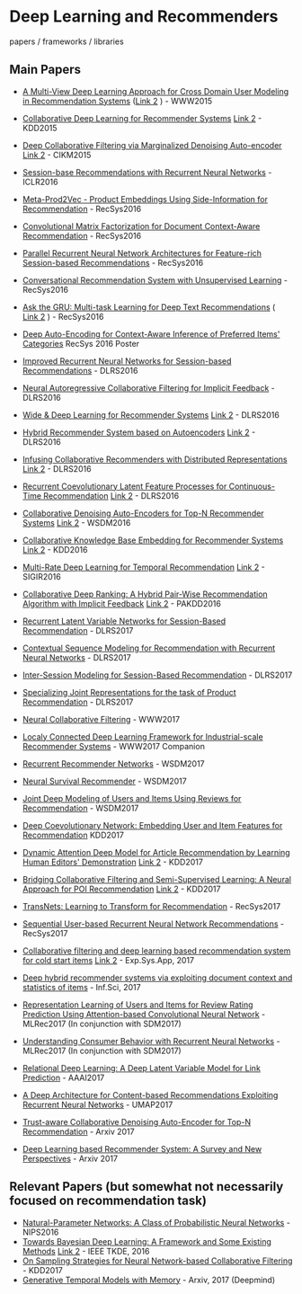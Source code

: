 # Deep Learning and Recommenders
papers / frameworks / libraries 

## Main Papers
* [A Multi-View Deep Learning Approach for Cross Domain User Modeling in Recommendation Systems](http://www.www2015.it/documents/proceedings/proceedings/p278.pdf) ([Link 2](http://dl.acm.org/citation.cfm?id=2741667) ) - WWW2015
* [Collaborative Deep Learning for Recommender Systems](https://arxiv.org/pdf/1409.2944.pdf) [Link 2](http://dl.acm.org/citation.cfm?id=2783273) - KDD2015
* [Deep Collaborative Filtering via Marginalized Denoising Auto-encoder](https://pdfs.semanticscholar.org/ff29/2f00055d8221c42d4831679db9d3872b6fbd.pdf) [Link 2](http://dl.acm.org/citation.cfm?id=2806527) - CIKM2015

* [Session-base Recommendations with Recurrent Neural Networks](https://arxiv.org/pdf/1511.06939.pdf) - ICLR2016
* [Meta-Prod2Vec - Product Embeddings Using Side-Information for Recommendation](https://arxiv.org/pdf/1607.07326.pdf) - RecSys2016
* [Convolutional Matrix Factorization for Document Context-Aware Recommendation](http://dl.acm.org/citation.cfm?id=2959165&CFID=731295212&CFTOKEN=22607582) - RecSys2016
* [Parallel Recurrent Neural Network Architectures for Feature-rich Session-based Recommendations](http://dl.acm.org/citation.cfm?id=2959167&CFID=731295212&CFTOKEN=22607582) - RecSys2016
* [Conversational Recommendation System with Unsupervised Learning](http://dl.acm.org/citation.cfm?id=2959114&CFID=731295212&CFTOKEN=22607582) - RecSys2016
* [Ask the GRU: Multi-task Learning for Deep Text Recommendations](https://arxiv.org/pdf/1609.02116.pdf) ( [Link 2](http://dl.acm.org/citation.cfm?id=2959180) ) - RecSys2016
* [Deep Auto-Encoding for Context-Aware Inference of Preferred Items' Categories](http://ceur-ws.org/Vol-1688/paper-16.pdf) RecSys 2016 Poster
* [Improved Recurrent Neural Networks for Session-based Recommendations](https://arxiv.org/abs/1606.08117) - DLRS2016
* [Neural Autoregressive Collaborative Filtering for Implicit Feedback](https://arxiv.org/abs/1606.07674) - DLRS2016
* [Wide & Deep Learning for Recommender Systems](https://arxiv.org/pdf/1606.07792.pdf) [Link 2](http://dl.acm.org/citation.cfm?id=2988454) - DLRS2016
* [Hybrid Recommender System based on Autoencoders](https://arxiv.org/pdf/1606.07659.pdf) [Link 2](http://dl.acm.org/citation.cfm?id=2988456) - DLRS2016
* [Infusing Collaborative Recommenders with Distributed Representations](https://arxiv.org/pdf/1608.06298.pdf) [Link 2](http://dl.acm.org/citation.cfm?id=2988455) - DLRS2016
* [Recurrent Coevolutionary Latent Feature Processes for Continuous-Time Recommendation](https://www.cc.gatech.edu/~lsong/papers/DaiWanTriSon16.pdf) [Link 2](http://dl.acm.org/citation.cfm?id=2988451) - DLRS2016
* [Collaborative Denoising Auto-Encoders for Top-N Recommender Systems](http://alicezheng.org/papers/wsdm16-cdae.pdf) [Link 2](http://dl.acm.org/citation.cfm?id=2835837) - WSDM2016
* [Collaborative Knowledge Base Embedding for Recommender Systems](http://www.kdd.org/kdd2016/papers/files/adf0066-zhangA.pdf) [Link 2](http://dl.acm.org/citation.cfm?id=2939673) - KDD2016
* [Multi-Rate Deep Learning for Temporal Recommendation](http://sonyis.me/paperpdf/spr209-song_sigir16.pdf) [Link 2](http://dl.acm.org/citation.cfm?id=2914726) - SIGIR2016
* [Collaborative Deep Ranking: A Hybrid Pair-Wise Recommendation Algorithm with Implicit Feedback](http://inpluslab.sysu.edu.cn/chenliang/homepagefiles/paper/hao-pakdd2016.pdf) [Link 2](https://link.springer.com/chapter/10.1007/978-3-319-31750-2_44) - PAKDD2016

* [Recurrent Latent Variable Networks for Session-Based Recommendation](https://arxiv.org/abs/1706.04026) - DLRS2017
* [Contextual Sequence Modeling for Recommendation with Recurrent Neural Networks](https://arxiv.org/pdf/1706.07684.pdf) - DLRS2017
* [Inter-Session Modeling for Session-Based Recommendation](https://arxiv.org/abs/1706.07506) - DLRS2017
* [Specializing Joint Representations for the task of Product Recommendation](https://arxiv.org/pdf/1706.07625.pdf) - DLRS2017
* [Neural Collaborative Filtering](http://papers.www2017.com.au.s3-website-ap-southeast-2.amazonaws.com/proceedings/p173.pdf) - WWW2017
* [Localy Connected Deep Learning Framework for Industrial-scale Recommender Systems](http://papers.www2017.com.au.s3-website-ap-southeast-2.amazonaws.com/companion/p769.pdf) - WWW2017 Companion
* [Recurrent Recommender Networks](http://dl.acm.org/citation.cfm?id=3018689&CFID=731295212&CFTOKEN=22607582) - WSDM2017
* [Neural Survival Recommender](http://dl.acm.org/citation.cfm?id=3018719) - WSDM2017
* [Joint Deep Modeling of Users and Items Using Reviews for Recommendation](http://dl.acm.org/citation.cfm?id=3018665&CFID=731295212&CFTOKEN=22607582) - WSDM2017
* [Deep Coevolutionary Network: Embedding User and Item Features for Recommendation](https://arxiv.org/pdf/1609.03675.pdf) KDD2017
* [Dynamic Attention Deep Model for Article Recommendation by Learning Human Editors' Demonstration](https://pdfs.semanticscholar.org/584e/dd6752ce246ff480ee2228770b80d9e59c74.pdf) [Link 2](http://dl.acm.org/citation.cfm?id=3098096) - KDD2017
* [Bridging Collaborative Filtering and Semi-Supervised Learning: A Neural Approach for POI Recommendation](http://chaozhang.org/files/papers/kdd17a.pdf) [Link 2](http://dl.acm.org/citation.cfm?id=3098094) - KDD2017
* [TransNets: Learning to Transform for Recommendation](http://dl.acm.org/citation.cfm?id=3109878) - RecSys2017
* [Sequential User-based Recurrent Neural Network Recommendations](http://dl.acm.org/citation.cfm?id=3109877) - RecSys2017
* [Collaborative filtering and deep learning based recommendation system for cold start items](https://research.aston.ac.uk/portal/files/21468560/Recommendation_system_for_cold_start_items.pdf) [Link 2](http://www.sciencedirect.com/science/article/pii/S0957417416305309) - Exp.Sys.App, 2017
* [Deep hybrid recommender systems via exploiting document context and statistics of items](http://www.sciencedirect.com/science/article/pii/S0020025516318539) - Inf.Sci, 2017
* [Representation Learning of Users and Items for Review Rating Prediction Using Attention-based Convolutional Neural Network](http://mlrec.org/2017/papers/paper8.pdf) - MLRec2017 (In conjunction with SDM2017)
* [Understanding Consumer Behavior with Recurrent Neural Networks](http://mlrec.org/2017/papers/paper2.pdf) - MLRec2017 (In conjunction with SDM2017)
* [Relational Deep Learning: A Deep Latent Variable Model for Link Prediction](http://www.aaai.org/ocs/index.php/AAAI/AAAI17/paper/download/14346/14463) - AAAI2017
* [A Deep Architecture for Content-based Recommendations Exploiting Recurrent Neural Networks](http://dl.acm.org/citation.cfm?id=3079684) - UMAP2017
* [Trust-aware Collaborative Denoising Auto-Encoder for Top-N Recommendation](https://pdfs.semanticscholar.org/9d52/b8098c160f1fff6c65983d05dd7efc783431.pdf) - Arxiv 2017
* [Deep Learning based Recommender System: A Survey and New Perspectives](https://arxiv.org/pdf/1707.07435.pdf) - Arxiv 2017


## Relevant Papers (but somewhat not necessarily focused on recommendation task)
* [Natural-Parameter Networks: A Class of Probabilistic Neural Networks](http://papers.nips.cc/paper/6279-natural-parameter-networks-a-class-of-probabilistic-neural-networks.pdf) - NIPS2016
* [Towards Bayesian Deep Learning: A Framework and Some Existing Methods](https://arxiv.org/pdf/1608.06884.pdf) [Link 2](http://ieeexplore.ieee.org/abstract/document/7562516/) - IEEE TKDE, 2016
* [On Sampling Strategies for Neural Network-based Collaborative Filtering](http://www.hongliangjie.com/publications/kdd2017.pdf) - KDD2017
* [Generative Temporal Models with Memory](https://arxiv.org/pdf/1702.04649.pdf) - Arxiv, 2017 (Deepmind)




